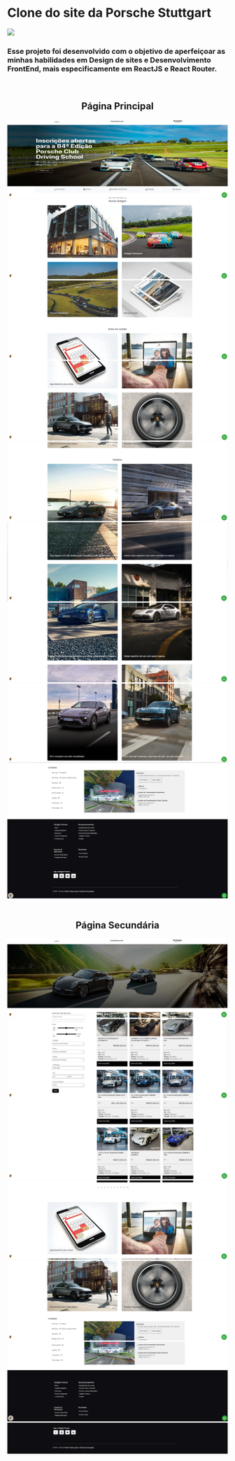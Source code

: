 <h1>Clone do site da Porsche Stuttgart</h1>
<p align="left">
  <a href="https://skillicons.dev">
    <img src="https://skillicons.dev/icons?i=react,js,bootstrap" />
  </a>
</p>
<h3>Esse projeto foi desenvolvido com o objetivo de aperfeiçoar as minhas habilidades em Design de sites e Desenvolvimento FrontEnd, mais especificamente em ReactJS e React Router.</h3>
<br/>
<div>
  <h2 align="center">Página Principal</h2>
  <img src="./readmeImages/MainPage/readmeImage1.png"/>
  <img src="./readmeImages/MainPage/readmeImage2.png"/>
  <img src="./readmeImages/MainPage/readmeImage3.png"/>
  <img src="./readmeImages/MainPage/readmeImage4.png"/>
  <img src="./readmeImages/MainPage/readmeImage5.png"/>
  <img src="./readmeImages/MainPage/readmeImage6.png"/>
  <img src="./readmeImages/MainPage/readmeImage7.png"/>
  <img src="./readmeImages/MainPage/readmeImage8.png"/>
  <img src="./readmeImages/MainPage/readmeImage9.png"/>
  <img src="./readmeImages/MainPage/readmeImage10.png"/>
</div>
<br/>
<div>
  <h2 align="center">Página Secundária</h2>
  <img src="./readmeImages/SecondPage/readmeImage1.png"/>
  <img src="./readmeImages/SecondPage/readmeImage2.png"/>
  <img src="./readmeImages/SecondPage/readmeImage3.png"/>
  <img src="./readmeImages/SecondPage/readmeImage4.png"/>
  <img src="./readmeImages/SecondPage/readmeImage5.png"/>
  <img src="./readmeImages/SecondPage/readmeImage6.png"/>
  <img src="./readmeImages/SecondPage/readmeImage7.png"/>
</div>


